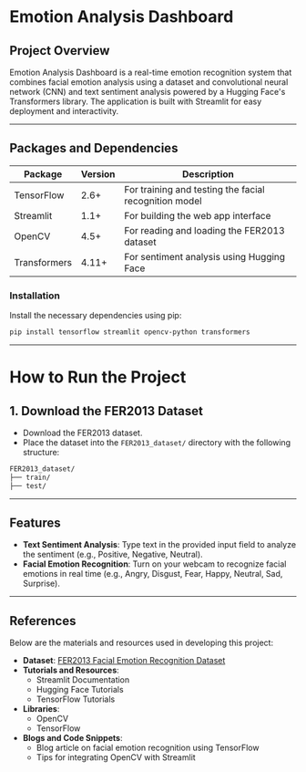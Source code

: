 # Emotion Analysis Dashboard

## Project Overview
Emotion Analysis Dashboard is a real-time emotion recognition system that combines facial emotion analysis using a dataset and convolutional neural network (CNN) and text sentiment analysis powered by a Hugging Face's Transformers library. The application is built with Streamlit for easy deployment and interactivity.

---

## Packages and Dependencies

| Package      | Version | Description                              |
|--------------|---------|------------------------------------------|
| TensorFlow   | 2.6+    | For training and testing the facial recognition model |
| Streamlit    | 1.1+    | For building the web app interface       |
| OpenCV       | 4.5+    | For reading and loading the FER2013 dataset |
| Transformers | 4.11+   | For sentiment analysis using Hugging Face |

### Installation
Install the necessary dependencies using pip:
```bash
pip install tensorflow streamlit opencv-python transformers
```

---

# How to Run the Project

## 1. Download the FER2013 Dataset
- Download the FER2013 dataset.
- Place the dataset into the `FER2013_dataset/` directory with the following structure:

```bash
FER2013_dataset/
├── train/
├── test/
```

---

## Features
- **Text Sentiment Analysis**: Type text in the provided input field to analyze the sentiment (e.g., Positive, Negative, Neutral).
- **Facial Emotion Recognition**: Turn on your webcam to recognize facial emotions in real time (e.g., Angry, Disgust, Fear, Happy, Neutral, Sad, Surprise).

---

## References
Below are the materials and resources used in developing this project:
- **Dataset**: [FER2013 Facial Emotion Recognition Dataset](#)
- **Tutorials and Resources**:
  - Streamlit Documentation
  - Hugging Face Tutorials
  - TensorFlow Tutorials
- **Libraries**:
  - OpenCV
  - TensorFlow
- **Blogs and Code Snippets**:
  - Blog article on facial emotion recognition using TensorFlow
  - Tips for integrating OpenCV with Streamlit
